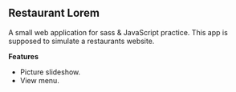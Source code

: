 ## Restaurant Lorem

A small web application for sass & JavaScript practice.
This app is supposed to simulate a restaurants website.

**Features**
- Picture slideshow.
- View menu.
